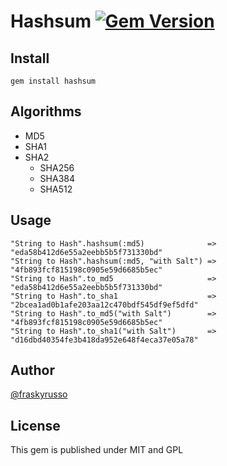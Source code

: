 # Hashsum [![Gem Version](https://badge.fury.io/rb/hashsum.png)](http://badge.fury.io/rb/hashsum)

## Install

    gem install hashsum

## Algorithms

* MD5
* SHA1
* SHA2
  * SHA256
  * SHA384
  * SHA512

## Usage

    "String to Hash".hashsum(:md5)              => "eda58b412d6e55a2eebb5b5f731330bd"
    "String to Hash".hashsum(:md5, "with Salt") => "4fb893fcf815198c0905e59d6685b5ec"
    "String to Hash".to_md5                     => "eda58b412d6e55a2eebb5b5f731330bd"
    "String to Hash".to_sha1                    => "2bcea1ad0b1afe203aa12c470bdf545df9ef5dfd"
    "String to Hash".to_md5("with Salt")        => "4fb893fcf815198c0905e59d6685b5ec"
    "String to Hash".to_sha1("with Salt")       => "d16dbd40354fe3b418da952e648f4eca37e05a78"

## Author

[@fraskyrusso](http://twitter.com/fraskyrusso)

## License

This gem is published under MIT and GPL